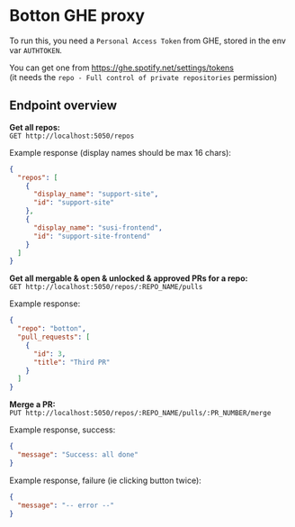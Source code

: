 # Botton GHE proxy

To run this, you need a `Personal Access Token` from GHE, stored in the env var `AUTHTOKEN`.

You can get one from https://ghe.spotify.net/settings/tokens<br>(it needs the `repo - Full control of private repositories` permission) 

## Endpoint overview

**Get all repos:**<br>
`GET http://localhost:5050/repos`

Example response (display names should be max 16 chars):
```json
{
  "repos": [
    {
      "display_name": "support-site",
      "id": "support-site"
    },
    {
      "display_name": "susi-frontend",
      "id": "support-site-frontend"
    }
  ]
}
```

**Get all mergable & open & unlocked & approved PRs for a repo:**<br>
`GET http://localhost:5050/repos/:REPO_NAME/pulls`

Example response:
```json
{
  "repo": "botton",
  "pull_requests": [
    {
      "id": 3,
      "title": "Third PR"
    }
  ]
}
```

**Merge a PR:**<br>
`PUT http://localhost:5050/repos/:REPO_NAME/pulls/:PR_NUMBER/merge`

Example response, success:
```json
{
  "message": "Success: all done"
}
```

Example response, failure (ie clicking button twice):
```json
{
  "message": "-- error --"
}
```
